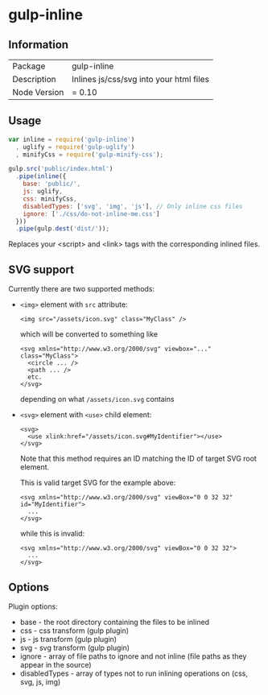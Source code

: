 gulp-inline
===========

## Information

<table>
  <tr><td>Package</td><td>gulp-inline</td></tr>
  <tr><td>Description</td><td>Inlines js/css/svg into your html files</td></tr>
  <tr><td>Node Version</td><td>= 0.10</td></tr>
</table>


## Usage

```javascript
var inline = require('gulp-inline')
  , uglify = require('gulp-uglify')
  , minifyCss = require('gulp-minify-css');

gulp.src('public/index.html')
  .pipe(inline({
    base: 'public/',
    js: uglify,
    css: minifyCss,
    disabledTypes: ['svg', 'img', 'js'], // Only inline css files
    ignore: ['./css/do-not-inline-me.css']
  }))
  .pipe(gulp.dest('dist/'));
```

Replaces your &lt;script&gt; and &lt;link&gt; tags with the corresponding inlined files.

## SVG support

Currently there are two supported methods:

- `<img>` element with `src` attribute:

  ```
  <img src="/assets/icon.svg" class="MyClass" />
  ```

  which will be converted to something like

  ```
  <svg xmlns="http://www.w3.org/2000/svg" viewbox="..." class="MyClass">
    <circle ... />
    <path ... />
    etc.
  </svg>
  ```

  depending on what `/assets/icon.svg` contains

- `<svg>` element with `<use>` child element:

  ```
  <svg>
    <use xlink:href="/assets/icon.svg#MyIdentifier"></use>
  </svg>
  ```

  Note that this method requires an ID matching the ID of target SVG root element.

  This is valid target SVG for the example above:

  ```
  <svg xmlns="http://www.w3.org/2000/svg" viewBox="0 0 32 32" id="MyIdentifier">
    ...
  </svg>
  ```

  while this is invalid:

  ```
  <svg xmlns="http://www.w3.org/2000/svg" viewBox="0 0 32 32">
    ...
  </svg>
  ```

## Options

Plugin options:

  * base - the root directory containing the files to be inlined
  * css - css transform (gulp plugin)
  * js - js transform (gulp plugin)
  * svg - svg transform (gulp plugin)
  * ignore - array of file paths to ignore and not inline (file paths as they appear in the source)
  * disabledTypes - array of types not to run inlining operations on (css, svg, js, img)
